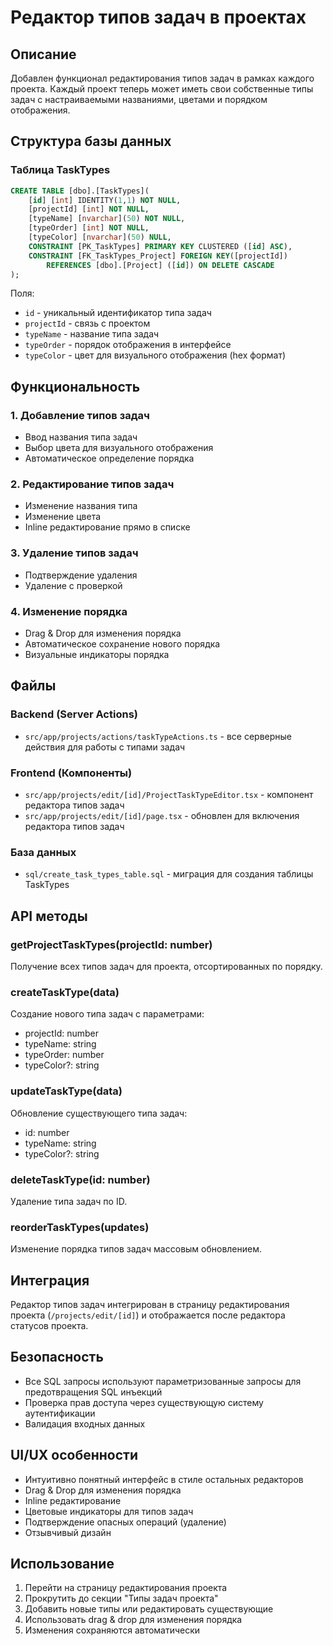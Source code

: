 # Редактор типов задач в проектах

## Описание
Добавлен функционал редактирования типов задач в рамках каждого проекта. Каждый проект теперь может иметь свои собственные типы задач с настраиваемыми названиями, цветами и порядком отображения.

## Структура базы данных

### Таблица TaskTypes
```sql
CREATE TABLE [dbo].[TaskTypes](
    [id] [int] IDENTITY(1,1) NOT NULL,
    [projectId] [int] NOT NULL,
    [typeName] [nvarchar](50) NOT NULL,
    [typeOrder] [int] NOT NULL,
    [typeColor] [nvarchar](50) NULL,
    CONSTRAINT [PK_TaskTypes] PRIMARY KEY CLUSTERED ([id] ASC),
    CONSTRAINT [FK_TaskTypes_Project] FOREIGN KEY([projectId]) 
        REFERENCES [dbo].[Project] ([id]) ON DELETE CASCADE
);
```

Поля:
- `id` - уникальный идентификатор типа задач
- `projectId` - связь с проектом 
- `typeName` - название типа задач
- `typeOrder` - порядок отображения в интерфейсе
- `typeColor` - цвет для визуального отображения (hex формат)

## Функциональность

### 1. Добавление типов задач
- Ввод названия типа задач
- Выбор цвета для визуального отображения
- Автоматическое определение порядка

### 2. Редактирование типов задач
- Изменение названия типа
- Изменение цвета
- Inline редактирование прямо в списке

### 3. Удаление типов задач
- Подтверждение удаления
- Удаление с проверкой

### 4. Изменение порядка
- Drag & Drop для изменения порядка
- Автоматическое сохранение нового порядка
- Визуальные индикаторы порядка

## Файлы

### Backend (Server Actions)
- `src/app/projects/actions/taskTypeActions.ts` - все серверные действия для работы с типами задач

### Frontend (Компоненты)
- `src/app/projects/edit/[id]/ProjectTaskTypeEditor.tsx` - компонент редактора типов задач
- `src/app/projects/edit/[id]/page.tsx` - обновлен для включения редактора типов задач

### База данных
- `sql/create_task_types_table.sql` - миграция для создания таблицы TaskTypes

## API методы

### getProjectTaskTypes(projectId: number)
Получение всех типов задач для проекта, отсортированных по порядку.

### createTaskType(data)
Создание нового типа задач с параметрами:
- projectId: number
- typeName: string  
- typeOrder: number
- typeColor?: string

### updateTaskType(data)
Обновление существующего типа задач:
- id: number
- typeName: string
- typeColor?: string

### deleteTaskType(id: number)
Удаление типа задач по ID.

### reorderTaskTypes(updates)
Изменение порядка типов задач массовым обновлением.

## Интеграция

Редактор типов задач интегрирован в страницу редактирования проекта (`/projects/edit/[id]`) и отображается после редактора статусов проекта.

## Безопасность

- Все SQL запросы используют параметризованные запросы для предотвращения SQL инъекций
- Проверка прав доступа через существующую систему аутентификации
- Валидация входных данных

## UI/UX особенности

- Интуитивно понятный интерфейс в стиле остальных редакторов
- Drag & Drop для изменения порядка
- Inline редактирование
- Цветовые индикаторы для типов задач
- Подтверждение опасных операций (удаление)
- Отзывчивый дизайн

## Использование

1. Перейти на страницу редактирования проекта
2. Прокрутить до секции "Типы задач проекта"
3. Добавить новые типы или редактировать существующие
4. Использовать drag & drop для изменения порядка
5. Изменения сохраняются автоматически
